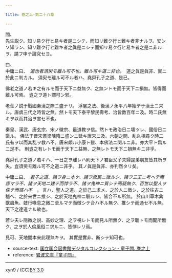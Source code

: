 ```yaml
---

title: 巻之上-第二十八章

---
```



問、  
先生説ク。知リ易ク行ヒ易キ者是ニシテ、而知リ難ク行ヒ難キ者非ナルヲ。安ンソ知ラン、知リ難ク行ヒ難キ者之眞是ニシテ而知リ易ク行ヒ易キ者之是ニ非ルヲ。請フ申テ論究セヨ。

曰、  
中庸ニ曰、　<cite>道也者須臾モ離ル可不也。離ル可キ道ニ非也。</cite>　道之眞是眞非、實ニ於此ニ判カル。
須臾モ離ル可不ル者ハ、堯舜孔子之道、是已。

佛老之道ノ若キ之有ルモ而于天下ニ益無ク、之無ントモ而于天下ニ損無。皆得而離ル可焉。
豈之ヲ道ト謂可ン邪。

老荘ノ説于戰國秦漢之際ニ盛ナリ。
浮屠之法、後漢ノ永平八年始テ于漢土ニ来ル。唐虞三代之時皆之無。然トモ天下泰平黎民壽考、治皆数百年ニ及。時二氏無キヲ以而其治ヲ害セ不也。

秦皇、漢武、唐玄宗、宋ノ徽宗、最道教ヲ信。然トモ政治日ニ壊ツレ、國俗日ニ隳ル。
佛法于晋宋斎梁陳隋ニ盛ンニ延キ唐宋ニ及。六朝之間、乱兦相尋ク時二氏有ヲ以而其乱ヲ救ハ不。唐宋頗ル小康ト雖、本佛法ニ関ルニ非。亦大平ト爲ルニ足不。
則豈之有レトモ而于天下ニ益無、之無レトモ天下ニ損無キニ非乎。

堯舜孔子之道ノ若キハ、一日之ヲ離レハ則天下ノ君臣父子夫婦昆弟朋友皆其所ヲ失。豈須臾モ離ル可不之道ニ非乎。
其ノ眞是眞非、亦判然タリ矣。

中庸ニ曰、　<cite>君子之道、諸ヲ身ニ本ケ、諸ヲ庶民ニ徴ルシ、諸ヲ三王ニ考ヘテ而謬マラ不、諸ヲ天地ニ建テ而悖ラ不、諸ヲ鬼神ニ質シテ而疑無ク、百世以聖人ヲ俟テ而惑ハ不</cite>　。
言ハ、聖人之道、之於己ニ求メ、之於人ニ徴シ、之於往古ニ稽ヘ、之於来世ニ推シ、之於天地鬼神ニ驗ルシ、皆合不ル所無。
於山川草木禽獣蟲魚、蚑行喙息之微ニ至ルマテ而徴シテ合ハ不ル無ク、推シテ而通セ不ル無。
天下之達道ナル故也。

若シ夫レ隠微之説、高妙之理、之ヲ視レトモ而見ル所無ク、之ヲ聴トモ而聞所無ク、之ヲ於人倫風俗ニ求ルニ、皆悖レリ焉。

見可、天地間本来此理無キヲ。
其實是實非、断シテ知可也。





* source-text: [国立国会図書館デジタルコレクション - 童子問. 巻之上](http://dl.ndl.go.jp/info:ndljp/pid/757852/25)
* reference: [岩波文庫『童子問』](http://iss.ndl.go.jp/books/R100000002-I000001238419-00)

---
xyn9 / (CC)[BY 3.0](https://creativecommons.org/licenses/by/3.0/deed)
